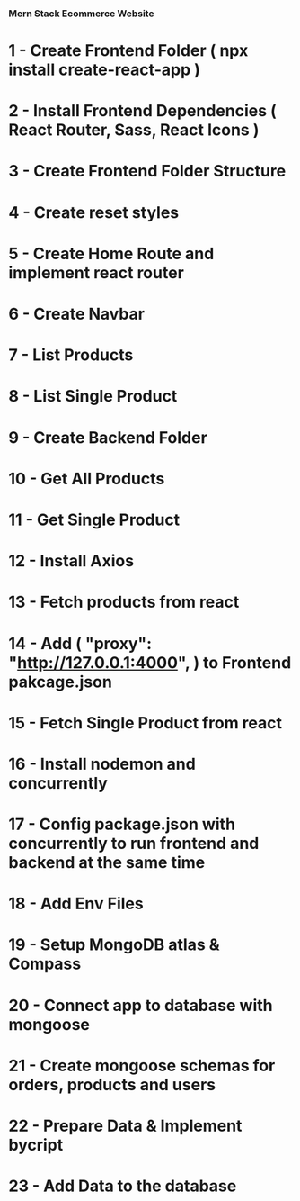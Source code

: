 ### Mern Stack Ecommerce Website ###

# 1 - Create Frontend Folder ( npx install create-react-app )
# 2 - Install Frontend Dependencies ( React Router, Sass, React Icons )
# 3 - Create Frontend Folder Structure
# 4 - Create reset styles
# 5 - Create Home Route and implement react router 
# 6 - Create Navbar
# 7 - List Products 
# 8 - List Single Product 
# 9 - Create Backend Folder 
# 10 - Get All Products
# 11 - Get Single Product
# 12 - Install Axios
# 13 - Fetch products from react
# 14 - Add ( "proxy": "http://127.0.0.1:4000", ) to Frontend pakcage.json
# 15 - Fetch Single Product from react
# 16 - Install nodemon and concurrently
# 17 - Config package.json with concurrently to run frontend and backend at the same time
# 18 - Add Env Files
# 19 - Setup MongoDB atlas & Compass
# 20 - Connect app to database with mongoose
# 21 - Create mongoose schemas for orders, products and users
# 22 - Prepare Data & Implement bycript
# 23 - Add Data to the database
